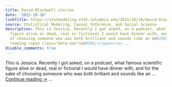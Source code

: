 ```yaml
---
title: David Blackwell stories
date: '2022-10-18'
linkTitle: https://statmodeling.stat.columbia.edu/2022/10/18/david-blackwell-stories/
source: Statistical Modeling, Causal Inference, and Social Science
description: This is Jessica. Recently I got asked, on a podcast, what famous scientific
  figure alive or dead, real or fictional I would have dinner with, and for the sake
  of choosing someone who was both brilliant and sounds like an &#8230; <a href="https://statmodeling.stat.columbia.edu/2022/10/18/david-blackwell-stories/">Continue
  reading <span class="meta-nav">&#8594;</span></a> ...
disable_comments: true
---
```

This is Jessica. Recently I got asked, on a podcast, what famous scientific figure alive or dead, real or fictional I would have dinner with, and for the sake of choosing someone who was both brilliant and sounds like an &#8230; <a href="https://statmodeling.stat.columbia.edu/2022/10/18/david-blackwell-stories/">Continue reading <span class="meta-nav">&#8594;</span></a> ...